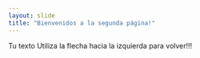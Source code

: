 ```yaml
---
layout: slide
title: "Bienvenidos a la segunda página!"
---
```

Tu texto
Utiliza la flecha hacia la izquierda para volver!!!
